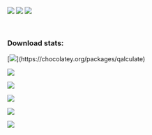 [![](https://img.shields.io/badge/AU-status-brightgreen)](https://gist.github.com/C4illin/227088b329dc2be21dbf7352d31af92b)
[![](https://ci.appveyor.com/api/projects/status/github/C4illin/Choco-Packages?svg=true)](https://ci.appveyor.com/project/C4illin/Choco-Packages)
[![](https://img.shields.io/badge/profile-C4illin-brightgreen)](https://chocolatey.org/profiles/C4illin)

<br/>

### Download stats:
[![](https://img.shields.io/chocolatey/dt/qalculate?label=Qalculate!)](https://chocolatey.org/packages/qalculate)

[![](https://img.shields.io/chocolatey/dt/airexplorer?label=AirExplorer)](https://chocolatey.org/packages/airexplorer)

[![](https://img.shields.io/chocolatey/dt/mpv.net?label=mpv.net)](https://chocolatey.org/packages/mpv.net)

[![](https://img.shields.io/chocolatey/dt/hybrid?label=hybrid)](https://chocolatey.org/packages/hybrid)

[![](https://img.shields.io/chocolatey/dt/th-ch-youtube-music?label=YTMusic)](https://chocolatey.org/packages/th-ch-youtube-music)

[![](https://img.shields.io/chocolatey/dt/desktop-audio-streamer?label=AudioStreamer)](https://chocolatey.org/packages/desktop-audio-streamer)

<!-- [![](https://data.jsdelivr.com/v1/package/gh/C4illin/Choco-Packages/badge)](https://www.jsdelivr.com/package/gh/C4illin/Choco-Packages) -->
